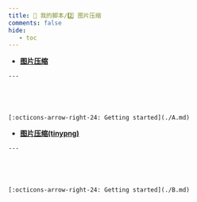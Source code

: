 ```yaml
---
title: 🏅 我的脚本/2️⃣️ 图片压缩
comments: false
hide:
   - toc
---
```


<div class="grid cards index-info" markdown>

-    __[图片压缩](./A.md)__

	---

	

	

	[:octicons-arrow-right-24: Getting started](./A.md)

-    __[图片压缩(tinypng)](./B.md)__

	---

	

	

	[:octicons-arrow-right-24: Getting started](./B.md)

</div>